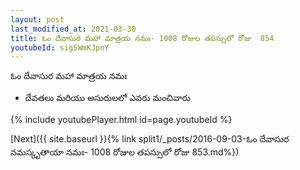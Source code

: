 ```yaml
---
layout: post
last_modified_at: 2021-03-30
title: ఓం దేవాసుర మహా మాత్రయ నమః- 1008 రోజుల తపస్సులో రోజు  854
youtubeId: sig5WmKJpnY
---
```

 
 
 ఓం దేవాసుర మహా మాత్రయ నమః  
 
 -  దేవతలు మరియు అసురులలో ఎవరు మంచివారు 
 
  
 
  
 
 
 
 
 
 


{% include youtubePlayer.html id=page.youtubeId %}
 
[Next]({{ site.baseurl }}{% link  split1/_posts/2016-09-03-ఓం దేవాసుర నమస్కృతాయా నమః- 1008 రోజుల తపస్సులో రోజు  853.md%})
 
